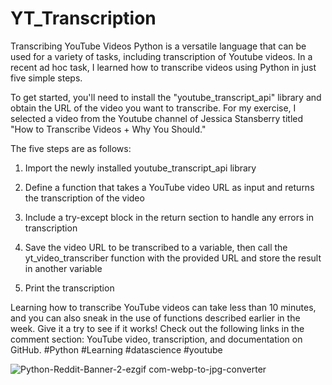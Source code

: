 # YT_Transcription
Transcribing YouTube Videos
Python is a versatile language that can be used for a variety of tasks, including transcription of Youtube videos. In a recent ad hoc task, I learned how to transcribe videos using Python in just five simple steps. 


To get started, you'll need to install the "youtube_transcript_api" library and obtain the URL of the video you want to transcribe. For my exercise, I selected a video from the Youtube channel of Jessica Stansberry titled "How to Transcribe Videos + Why You Should." 


The five steps are as follows: 

1. Import the newly installed youtube_transcript_api library

2. Define a function that takes a YouTube video URL as input and returns the transcription of the video

3. Include a try-except block in the return section to handle any errors in transcription

4. Save the video URL to be transcribed to a variable, then call the yt_video_transcriber function with the provided URL and store the result in another variable

5. Print the transcription


Learning how to transcribe YouTube videos can take less than 10 minutes, and you can also sneak in the use of functions described earlier in the week. Give it a try to see if it works! Check out the following links in the comment section: YouTube video, transcription, and documentation on GitHub. #Python #Learning #datascience #youtube 

![Python-Reddit-Banner-2-ezgif com-webp-to-jpg-converter](https://github.com/leks39/YT_Transcription/assets/113634690/05f7cb9a-f1bc-46b4-b06b-1da31c2bc3b7)
